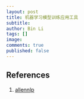 ```yaml
---
layout: post
title: 机器学习模型训练应用工具
subtitle:
author: Bin Li
tags: []
image: 
comments: true
published: false
---
```


## References
1. [allennlp](https://allennlp.org/tutorials)